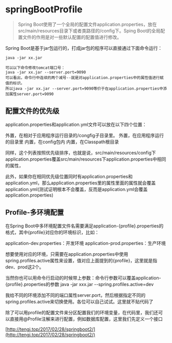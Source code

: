 # springBootProfile

> Spring Boot使用了一个全局的配置文件application.properties，放在src/main/resources目录下或者类路径的/config下。Sping Boot的全局配置文件的作用是对一些默认配置的配置值进行修改。

Spring Boot是基于jar包运行的，打成jar包的程序可以直接通过下面命令运行：

```text
java -jar xx.jar

可以以下命令修改tomcat端口号：
java -jar xx.jar --server.port=9090
可以看出，命令行中连续的两个减号--就是对application.properties中的属性值进行赋值的标识。
所以java -jar xx.jar --server.port=9090等价于在application.properties中添加属性server.port=9090
```

## 配置文件的优先级

application.properties和application.yml文件可以放在以下四个位置：

外置，在相对于应用程序运行目录的/congfig子目录里。 外置，在应用程序运行的目录里 内置，在config包内 内置，在Classpath根目录

同样，这个列表按照优先级排序，也就是说，src/main/resources/config下application.properties覆盖src/main/resources下application.properties中相同的属性，

此外，如果你在相同优先级位置同时有application.properties和application.yml，那么application.properties里的属性里面的属性就会覆盖application.yml\(测试证明根本不会覆盖，反而是application.yml会覆盖application.properties\)

## Profile-多环境配置

在Spring Boot中多环境配置文件名需要满足application-{profile}.properties的格式，其中{profile}对应你的环境标识，比如：

application-dev.properties：开发环境 application-prod.properties：生产环境

想要使用对应的环境，只需要在application.properties中使用spring.profiles.active属性来设置，值对应上面提到的{profile}，这里就是指dev、prod这2个。

当然你也可以用命令行启动的时候带上参数：命令行参数可以覆盖application-{profile}.properties的参数 java -jar xxx.jar --spring.profiles.active=dev

我给不同的环境添加不同的端口属性server.port，然后根据指定不同的spring.profiles.active来切换使用。各位可以自己试试。这里就不贴代码了

除了可以用profile的配置文件来分区配置我们的环境变量，在代码里，我们还可以直接用@Profile注解来进行配置，例如数据库配置，这里我们先定义一个接口

[http://tengj.top/2017/02/28/springboot2/](http://tengj.top/2017/02/28/springboot2/)

